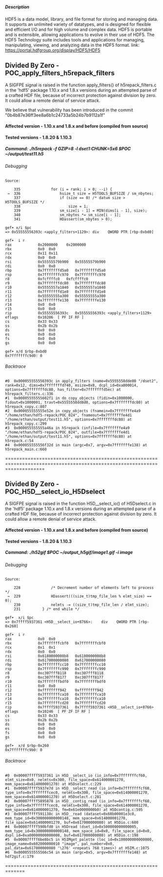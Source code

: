 ##### Description

HDF5 is a data model, library, and file format for storing and managing data. It supports an unlimited variety of datatypes, and is designed for flexible and efficient I/O and for high volume and complex data. HDF5 is portable and is extensible, allowing applications to evolve in their use of HDF5. The HDF5 Technology suite includes tools and applications for managing, manipulating, viewing, and analyzing data in the HDF5 format. link: https://portal.hdfgroup.org/display/HDF5/HDF5

## Divided By Zero - POC_apply_filters_h5repack_filters

A SIGFPE signal is raised in the function apply_filters() of h5repack_filters.c in the 'hdf5' package 1.10.x and 1.8.x versions during an attempted parse of a crafted HDF file, because of incorrect protection against division by zero. It could allow a remote denial of service attack.

We believe that vulnerability has been introduced in the commit "0b4b87e36ff3ee8a6b1c24733a5b24b7b9112a1f" 

#### Affected version - 1.10.x and 1.8.x and before (compiled from source)
#### Tested versions - 1.8.20 & 1.10.3

##### Command: ./h5repack -f GZIP=8 -l dset1:CHUNK=5x6 $POC ~/output/test11.h5

###### Debugging

```
Source: 

    335	             for (i = rank; i > 0; --i) {
 →  336	                 hsize_t size = H5TOOLS_BUFSIZE / sm_nbytes;
    337	                 if (size == 0) /* datum size > H5TOOLS_BUFSIZE */
    338	                     size = 1;
    339	                 sm_size[i - 1] = MIN(dims[i - 1], size);
    340	                 sm_nbytes *= sm_size[i - 1];
    341	                 HDassert(sm_nbytes > 0);

gef➤ x/i $pc
=> 0x55555556393c <apply_filters+1129>:	div    QWORD PTR [rbp-0xbd0]

gef➤  i r
rax            0x2000000	0x2000000
rbx            0x0	0x0
rcx            0x11	0x11
rdx            0x0	0x0
rsi            0x55555579b900	0x55555579b900
rdi            0x0	0x0
rbp            0x7fffffffd5a0	0x7fffffffd5a0
rsp            0x7fffffffc970	0x7fffffffc970
r8             0xfcffffc0	0xfcffffc0
r9             0x7fffffffdc80	0x7fffffffdc80
r10            0x5555557a1840	0x5555557a1840
r11            0x7fffffffd1e8	0x7fffffffd1e8
r12            0x55555555a300	0x55555555a300
r13            0x7fffffffe130	0x7fffffffe130
r14            0x0	0x0
r15            0x0	0x0
rip            0x55555556393c	0x55555556393c <apply_filters+1129>
eflags         0x10206	[ PF IF RF ]
cs             0x33	0x33
ss             0x2b	0x2b
ds             0x0	0x0
es             0x0	0x0
fs             0x0	0x0
gs             0x0	0x0

gef➤ x/d $rbp-0xbd0
0x7fffffffc9d0:	0

```
###### Backtrace

```
#0  0x000055555556393c in apply_filters (name=0x5555558dde00 "/dset2", rank=0x12, dims=0x7fffffffd740, msize=0x8, dcpl_id=0xa000014, options=0x7fffffffdc80, has_filter=0x7fffffffd5ec) at h5repack_filters.c:336
#1  0x00005555555602f1 in do_copy_objects (fidin=0x1000000, fidout=0x1000001, travt=0x5555558dd8d0, options=0x7fffffffdc80) at h5repack_copy.c:807
#2  0x000055555555e52e in copy_objects (fnamein=0x7fffffffe4a9 "/home/ethan/hdf5-repack/POC_024", fnameout=0x7fffffffe4d1 "/home/ethan/output/test11.h5", options=0x7fffffffdc80) at h5repack_copy.c:299
#3  0x000055555555a46a in h5repack (infile=0x7fffffffe4a9 "/home/ethan/hdf5-repack/POC_024", outfile=0x7fffffffe4d1 "/home/ethan/output/test11.h5", options=0x7fffffffdc80) at h5repack.c:54
#4  0x000055555556f32d in main (argc=0x7, argv=0x7fffffffe138) at h5repack_main.c:660

```
==========================================================================================================================

## Divided By Zero - POC_H5D__select_io_H5Dselect

A SIGFPE signal is raised in the function H5D__select_io() of H5Dselect.c in the 'hdf5' package 1.10.x and 1.8.x versions during an attempted parse of a crafted HDF file, because of incorrect protection against division by zero. It could allow a remote denial of service attack.

#### Affected version - 1.10.x and 1.8.x and before (compiled from source)
#### Tested versions - 1.8.20 & 1.10.3


##### Command: ./h52gif  $POC ~/output_h5gif/image1.gif -i image

###### Debugging

```
Source: 

	228	             /* Decrement number of elements left to process */
 →  229	             HDassert(((size_t)tmp_file_len % elmt_size) == 0);
    230	             nelmts -= ((size_t)tmp_file_len / elmt_size);
    231	         } /* end while */

gef➤  x/i $pc
=> 0x7ffff5937361 <H5D__select_io+8766>:	div    QWORD PTR [rbp-0x260]

gef➤  i r
rax            0x0	0x0
rbx            0x7fffffffcbf0	0x7fffffffcbf0
rcx            0x1	0x1
rdx            0x0	0x0
rsi            0x6180000008b8	0x6180000008b8
rdi            0x617000000080	0x617000000080
rbp            0x7fffffffcc10	0x7fffffffcc10
rsp            0x7fffffffc990	0x7fffffffc990
r8             0xc307fff8118	0xc307fff8118
r9             0xc307fff8177	0xc307fff8177
r10            0x7fffffffbdf0	0x7fffffffbdf0
r11            0x0	0x0
r12            0xffffffff942	0xffffffff942
r13            0x7fffffffca10	0x7fffffffca10
r14            0x7fffffffca10	0x7fffffffca10
r15            0x7fffffffcd20	0x7fffffffcd20
rip            0x7ffff5937361	0x7ffff5937361 <H5D__select_io+8766>
eflags         0x10246	[ PF ZF IF RF ]
cs             0x33	0x33
ss             0x2b	0x2b
ds             0x0	0x0
es             0x0	0x0
fs             0x0	0x0
gs             0x0	0x0

gef➤  x/d $rbp-0x260
0x7fffffffc9b0:	0

```
###### Backtrace

```
#0  0x00007ffff5937361 in H5D__select_io (io_info=0x7fffffffcf60, elmt_size=0x0, nelmts=0x300, file_space=0x614000001270, mem_space=0x614000001270) at H5Dselect.c:229
#1  0x00007ffff5937e7d in H5D__select_read (io_info=0x7fffffffcf60, type_info=0x7fffffffcec0, nelmts=0x300, file_space=0x614000001270, mem_space=0x614000001270) at H5Dselect.c:281
#2  0x00007ffff5895878 in H5D__contig_read (io_info=0x7fffffffcf60, type_info=0x7fffffffcec0, nelmts=0x300, file_space=0x614000001270, mem_space=0x614000001270, fm=0x61e0000000b0) at H5Dcontig.c:595
#3  0x00007ffff591138c in H5D__read (dataset=0x60b00001e3c0, mem_type_id=0x300000000000148, mem_space=0x614000001270, file_space=0x614000001270, buf=0x617000000080) at H5Dio.c:600
#4  0x00007ffff590bfd0 in H5Dread (dset_id=0x500000000000005, mem_type_id=0x300000000000148, mem_space_id=0x0, file_space_id=0x0, dxpl_id=0xa00000000000008, buf=0x617000000080) at H5Dio.c:198
#5  0x00007ffff6be8bc5 in H5IMget_palette (loc_id=0x100000000000000, image_name=0x602000000010 "image", pal_number=0x0, pal_data=0x617000000080 '\276' <repeats 768 times>) at H5IM.c:1075
#6  0x0000555555566c54 in main (argc=0x5, argv=0x7fffffffe148) at hdf2gif.c:179

```
=============================================================

